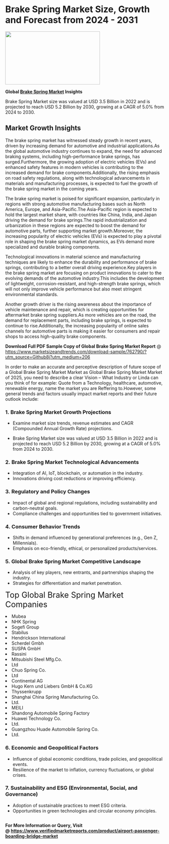 <H1>Brake Spring Market Size, Growth and Forecast from 2024 - 2031</H1><img class="aligncenter size-medium wp-image-584254" src="https://thirdeyenews.in/wp-content/uploads/2024/09/Global-Market-Research-300x168.jpeg" alt="" width="300" height="168" /><p><strong>Global&nbsp;<a href="https://www.marketsizeandtrends.com/download-sample/762790/?utm_source=Github8j?utm_medium=206">Brake Spring Market</a> Insights</strong></p><p>Brake Spring Market size was valued at USD 3.5 Billion in 2022 and is projected to reach USD 5.2 Billion by 2030, growing at a CAGR of 5.0% from 2024 to 2030.</p><p><h2>Market Growth Insights</h2> <p>The brake spring market has witnessed steady growth in recent years, driven by increasing demand for automotive and industrial applications.As the global automotive industry continues to expand, the need for advanced braking systems, including high-performance brake springs, has surged.Furthermore, the growing adoption of electric vehicles (EVs) and enhanced safety features in modern vehicles is contributing to the increased demand for brake components.Additionally, the rising emphasis on road safety regulations, along with technological advancements in materials and manufacturing processes, is expected to fuel the growth of the brake spring market in the coming years.</p> <p>The brake spring market is poised for significant expansion, particularly in regions with strong automotive manufacturing bases such as North America, Europe, and Asia-Pacific.The Asia-Pacific region is expected to hold the largest market share, with countries like China, India, and Japan driving the demand for brake springs.The rapid industrialization and urbanization in these regions are expected to boost the demand for automotive parts, further supporting market growth.Moreover, the increasing popularity of electric vehicles (EVs) is expected to play a pivotal role in shaping the brake spring market dynamics, as EVs demand more specialized and durable braking components.</p> <p>Technological innovations in material science and manufacturing techniques are likely to enhance the durability and performance of brake springs, contributing to a better overall driving experience.Key players in the brake spring market are focusing on product innovations to cater to the evolving demands of the automotive industry.This includes the development of lightweight, corrosion-resistant, and high-strength brake springs, which will not only improve vehicle performance but also meet stringent environmental standards.</p> <p>Another growth driver is the rising awareness about the importance of vehicle maintenance and repair, which is creating opportunities for aftermarket brake spring suppliers.As more vehicles are on the road, the demand for replacement parts, including brake springs, is expected to continue to rise.Additionally, the increasing popularity of online sales channels for automotive parts is making it easier for consumers and repair shops to access high-quality brake components.</p> <p><span class=""><strong>Download Full PDF Sample Copy of Global Brake Spring Market Report</strong> @ <a href="https://www.marketsizeandtrends.com/download-sample/762790/?utm_source=Github8j?utm_medium=206" target="_blank">https://www.marketsizeandtrends.com/download-sample/762790/?utm_source=Github8j?utm_medium=206</a></span></p><p>In order to make an accurate and perceptive description of future scope of a Global&nbsp;Brake Spring Market Market as Global&nbsp;Brake Spring Market Market of 2025, you need to describe a clear Vision &ndash; What Industry or Linda can you think of for example: Quote from a Technology, healthcare, automotive, renewable energy, name the market you are Reffering to.However, some general trends and factors usually impact market reports and their future outlook include:</p><h3>1.&nbsp;<strong>Brake Spring Market Growth Projections</strong></h3><ul><li>Examine market size trends, revenue estimates and CAGR (Compounded Annual Growth Rate) projections.</li><li><p>Brake Spring Market size was valued at USD 3.5 Billion in 2022 and is projected to reach USD 5.2 Billion by 2030, growing at a CAGR of 5.0% from 2024 to 2030.</p></li></ul><h3>2.&nbsp;<strong>Brake Spring Market Technological Advancements</strong></h3><ul><li>Integration of AI, IoT, blockchain, or automation in the industry.</li><li>Innovations driving cost reductions or improving efficiency.</li></ul><h3>3.&nbsp;<strong>Regulatory and Policy Changes</strong></h3><ul><li>Impact of global and regional regulations, including sustainability and carbon-neutral goals.</li><li>Compliance challenges and opportunities tied to government initiatives.</li></ul><h3>4.&nbsp;<strong>Consumer Behavior Trends</strong></h3><ul><li>Shifts in demand influenced by generational preferences (e.g., Gen Z, Millennials).</li><li>Emphasis on eco-friendly, ethical, or personalized products/services.</li></ul><h3>5.&nbsp;<strong>Global Brake Spring Market Competitive Landscape</strong></h3><ul><li>Analysis of key players, new entrants, and partnerships shaping the industry.</li><li>Strategies for differentiation and market penetration.</li></ul><p data-pm-slice="1 1 []"><span style="color: inherit; font-family: inherit; font-size: 25px;">Top Global Brake Spring Market Companies</span></p><div class="" data-test-id=""><p><li>Mubea</li><li> NHK Spring</li><li> Sogefi Group</li><li> Stabilus</li><li> Hendrickson International</li><li> Scherdel Gmbh</li><li> SUSPA GmbH</li><li> Rassini</li><li> Mitsubishi Steel Mfg.Co.</li><li> Ltd</li><li> Chuo Spring Co.</li><li> Ltd</li><li> Continental AG</li><li> Hugo Kern und Liebers GmbH & Co.KG</li><li> Thyssenkrupp</li><li> Shanghai China Spring Manufacturing Co.</li><li> Ltd.</li><li> MEILI</li><li> Shandong Automobile Spring Factory</li><li> Huawei Technology Co.</li><li> Ltd.</li><li> Guangzhou Huade Automobile Spring Co.</li><li> Ltd.</li></p></div><h3>6.&nbsp;<strong>Economic and Geopolitical Factors</strong></h3><ul><li>Influence of global economic conditions, trade policies, and geopolitical events.</li><li>Resilience of the market to inflation, currency fluctuations, or global crises.</li></ul><h3>7.&nbsp;<strong>Sustainability and ESG (Environmental, Social, and Governance)</strong></h3><ul><li>Adoption of sustainable practices to meet ESG criteria.</li><li>Opportunities in green technologies and circular economy principles.</li></ul><h2><strong style="font-size: 14px;">For More Information or Query, Visit @&nbsp;</strong><a style="background-color: #ffffff; font-size: 14px;" href="https://www.marketsizeandtrends.com/report/brake-spring-market/" target="_blank">https://www.verifiedmarketreports.com/product/airport-passenger-boarding-bridge-market</a></h2>